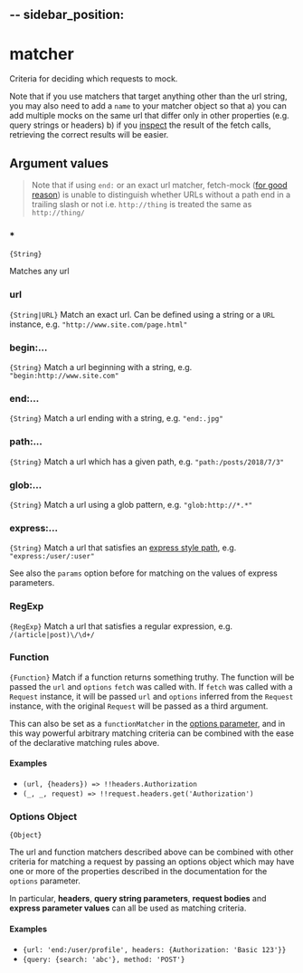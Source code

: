 --
sidebar_position: 
---
# matcher

Criteria for deciding which requests to mock.

Note that if you use matchers that target anything other than the url string, you may also need to add a `name` to your matcher object so that a) you can add multiple mocks on the same url that differ only in other properties (e.g. query strings or headers) b) if you [inspect](#api-inspectionfundamentals) the result of the fetch calls, retrieving the correct results will be easier.

## Argument values

> Note that if using `end:` or an exact url matcher, fetch-mock ([for good reason](https://url.spec.whatwg.org/#url-equivalence)) is unable to distinguish whether URLs without a path end in a trailing slash or not i.e. `http://thing` is treated the same as `http://thing/`

### \*

`{String}`

Matches any url

### url

`{String|URL}`
Match an exact url. Can be defined using a string or a `URL` instance, e.g. `"http://www.site.com/page.html"`

### begin:...

`{String}`
Match a url beginning with a string, e.g. `"begin:http://www.site.com"`

### end:...

`{String}`
Match a url ending with a string, e.g. `"end:.jpg"`

### path:...

`{String}`
Match a url which has a given path, e.g. `"path:/posts/2018/7/3"`

### glob:...

`{String}`
Match a url using a glob pattern, e.g. `"glob:http://*.*"`

### express:...

`{String}`
Match a url that satisfies an [express style path](https://www.npmjs.com/package/path-to-regexp), e.g. `"express:/user/:user"`

See also the `params` option before for matching on the values of express parameters.

### RegExp

`{RegExp}`
Match a url that satisfies a regular expression, e.g. `/(article|post)\/\d+/`

### Function

`{Function}`
Match if a function returns something truthy. The function will be passed the `url` and `options` `fetch` was called with. If `fetch` was called with a `Request` instance, it will be passed `url` and `options` inferred from the `Request` instance, with the original `Request` will be passed as a third argument.

This can also be set as a `functionMatcher` in the [options parameter](#api-mockingmock_options), and in this way powerful arbitrary matching criteria can be combined with the ease of the declarative matching rules above.

#### Examples

- `(url, {headers}) => !!headers.Authorization`
- `(_, _, request) => !!request.headers.get('Authorization')`

### Options Object

`{Object}`

The url and function matchers described above can be combined with other criteria for matching a request by passing an options object which may have one or more of the properties described in the documentation for the `options` parameter.

In particular, **headers**, **query string parameters**, **request bodies** and **express parameter values** can all be used as matching criteria.


#### Examples

- `{url: 'end:/user/profile', headers: {Authorization: 'Basic 123'}}`
- `{query: {search: 'abc'}, method: 'POST'}`
